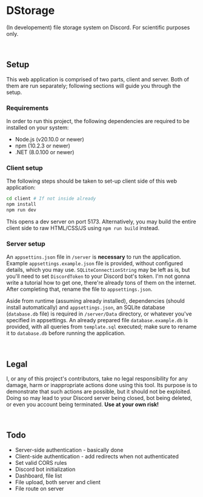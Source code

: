 # DStorage
(In developement) file storage system on Discord. For scientific purposes only.

<br>

## Setup

This web application is comprised of two parts, client and server. Both of them are run separately; following sections will guide you through the setup.

### Requirements

In order to run this project, the following dependencies are required to be installed on your system:
- Node.js (v20.10.0 or newer)
- npm (10.2.3 or newer)
- .NET (8.0.100 or newer)

### Client setup

The following steps should be taken to set-up client side of this web application:

```bash
cd client # If not inside already
npm install
npm run dev 
```

This opens a dev server on port 5173. Alternatively, you may build the entire client side to raw HTML/CSS/JS using `npm run build` instead.

### Server setup

An `appsettins.json` file in `/server` is **necessary** to run the application. Example `appsettings.example.json` file is provided, without configured details, which you may use. `SQLiteConnectionString` may be left as is, but you'll need to set `DiscordToken` to your Discord bot's token. I'm not gonna write a tutorial how to get one, there're already tons of them on the internet. After completing that, rename the file to `appsettings.json`.

Aside from runtime (assuming already installed), dependencies (should install automatically) and `appsettings.json`, an SQLite database (`database.db` file) is required in `/server/Data` directory, or whatever you've specified in appsettings. An already prepared file `database.example.db` is provided, with all queries from `template.sql` executed; make sure to rename it to `database.db` before running the application. 

<!-- Server dependencies -->

<br>

## Legal

I, or any of this project's contributors, take no legal responsibility for any damage, harm or inappropriate actions done using this tool. Its purpose is to demonstrate that such actions are possible, but it should not be exploited. Doing so may lead to your Discord server being closed, bot being deleted, or even you account being terminated. **Use at your own risk!**  

<br>

## Todo
- Server-side authentication - basically done
- Client-side authentication - add redirects when not authenticated
- Set valid CORS rules
- Discord bot initialization
- Dashboard, file list
- File upload, both server and client
- File route on server